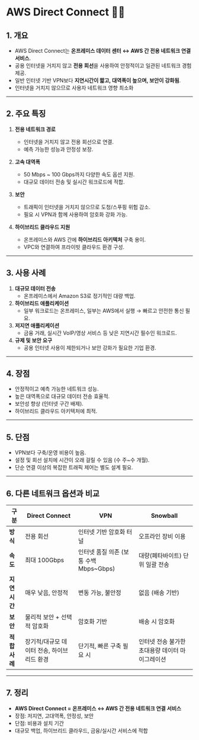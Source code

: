 # AWS Direct Connect 🌟🌟

## 1. 개요
- AWS Direct Connect는 **온프레미스 데이터 센터 ↔ AWS 간 전용 네트워크 연결 서비스**.
- 공용 인터넷을 거치지 않고 **전용 회선**을 사용하여 안정적이고 일관된 네트워크 경험 제공.
- 일반 인터넷 기반 VPN보다 **지연시간이 짧고, 대역폭이 높으며, 보안이 강화됨**.
- 인터넷을 거치지 않으므로 사용자 네트워크 영향 최소화

---

## 2. 주요 특징
1. **전용 네트워크 경로**
   - 인터넷을 거치지 않고 전용 회선으로 연결.
   - 예측 가능한 성능과 안정성 보장.

2. **고속 대역폭**
   - 50 Mbps ~ 100 Gbps까지 다양한 속도 옵션 지원.
   - 대규모 데이터 전송 및 실시간 워크로드에 적합.

3. **보안**
   - 트래픽이 인터넷을 거치지 않으므로 도청/스푸핑 위험 감소.
   - 필요 시 VPN과 함께 사용하여 암호화 강화 가능.

4. **하이브리드 클라우드 지원**
   - 온프레미스와 AWS 간에 **하이브리드 아키텍처** 구축 용이.
   - VPC와 연결하여 프라이빗 클라우드 환경 구성.

---

## 3. 사용 사례
1. **대규모 데이터 전송**
   - 온프레미스에서 Amazon S3로 정기적인 대량 백업.
2. **하이브리드 애플리케이션**
   - 일부 워크로드는 온프레미스, 일부는 AWS에서 실행 → 빠르고 안전한 통신 필요.
3. **저지연 애플리케이션**
   - 금융 거래, 실시간 VoIP/영상 서비스 등 낮은 지연시간 필수인 워크로드.
4. **규제 및 보안 요구**
   - 공용 인터넷 사용이 제한되거나 보안 강화가 필요한 기업 환경.

---

## 4. 장점
- 안정적이고 예측 가능한 네트워크 성능.
- 높은 대역폭으로 대규모 데이터 전송 효율적.
- 보안성 향상 (인터넷 구간 배제).
- 하이브리드 클라우드 아키텍처에 최적.

---

## 5. 단점
- VPN보다 구축/운영 비용이 높음.
- 설정 및 회선 설치에 시간이 오래 걸릴 수 있음 (수 주~수 개월).
- 단순 연결 이상의 복잡한 트래픽 제어는 별도 설계 필요.

---

## 6. 다른 네트워크 옵션과 비교

| 구분 | Direct Connect | VPN | Snowball |
|------|----------------|-----|----------|
| **방식** | 전용 회선 | 인터넷 기반 암호화 터널 | 오프라인 장비 이용 |
| **속도** | 최대 100Gbps | 인터넷 품질 의존 (보통 수백 Mbps~Gbps) | 대량(페타바이트) 단위 일괄 전송 |
| **지연시간** | 매우 낮음, 안정적 | 변동 가능, 불안정 | 없음 (배송 기반) |
| **보안** | 물리적 보안 + 선택적 암호화 | 암호화 기반 | 배송 시 암호화 |
| **적합 사례** | 장기적/대규모 데이터 전송, 하이브리드 환경 | 단기적, 빠른 구축 필요 시 | 인터넷 전송 불가한 초대용량 데이터 마이그레이션 |

---

## 7. 정리
- **AWS Direct Connect = 온프레미스 ↔ AWS 간 전용 네트워크 연결 서비스**  
- 장점: 저지연, 고대역폭, 안정성, 보안  
- 단점: 비용과 설치 기간  
- 대규모 백업, 하이브리드 클라우드, 금융/실시간 서비스에 적합
